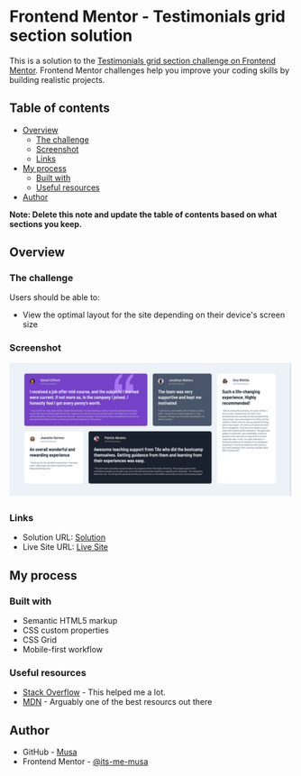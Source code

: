 # Frontend Mentor - Testimonials grid section solution

This is a solution to the [Testimonials grid section challenge on Frontend Mentor](https://www.frontendmentor.io/challenges/testimonials-grid-section-Nnw6J7Un7). Frontend Mentor challenges help you improve your coding skills by building realistic projects. 

## Table of contents

- [Overview](#overview)
  - [The challenge](#the-challenge)
  - [Screenshot](#screenshot)
  - [Links](#links)
- [My process](#my-process)
  - [Built with](#built-with)
  - [Useful resources](#useful-resources)
- [Author](#author)


**Note: Delete this note and update the table of contents based on what sections you keep.**

## Overview

### The challenge

Users should be able to:

- View the optimal layout for the site depending on their device's screen size

### Screenshot

![](./images/screenshot.png)


### Links

- Solution URL: [Solution](https://github.com/its-me-musa/testimonials-grid)
- Live Site URL: [Live Site](https://cocky-banach-826272.netlify.app/)

## My process

### Built with

- Semantic HTML5 markup
- CSS custom properties
- CSS Grid
- Mobile-first workflow


### Useful resources

- [Stack Overflow](https://stackoverflow.com) - This helped me a lot.
- [MDN](https://developer.mozilla.org/en-US/) - Arguably one of the best resourcs out there



## Author

- GitHub - [Musa](https://github.com/its-me-musa)
- Frontend Mentor - [@its-me-musa](https://www.frontendmentor.io/profile/its-me-musa)